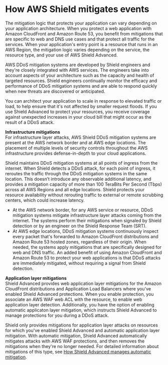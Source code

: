 # How AWS Shield mitigates events<a name="ddos-event-mitigation"></a>

The mitigation logic that protects your application can vary depending on your application architecture\. When you protect a web application with Amazon CloudFront and Amazon Route 53, you benefit from mitigations that are specific to web and DNS use cases and that protect all traffic for the services\. When your application's entry point is a resource that runs in an AWS Region, the mitigation logic varies depending on the service, the resource type, and your use of AWS Shield Advanced\. 

AWS DDoS mitigation systems are developed by Shield engineers and they're closely integrated with AWS services\. The engineers take into account aspects of your architecture such as the capacity and health of targeted resources\. Shield engineers continually monitor the efficacy and performance of DDoS mitigation systems and are able to respond quickly when new threats are discovered or anticipated\. 

You can architect your application to scale in response to elevated traffic or load, to help ensure that it's not affected by smaller request floods\. If you use Shield Advanced to protect your resources, you receive coverage against unexpected increases in your cloud bill that might occur as the result of a DDoS attack\. 

**Infrastructure mitigations**  
For infrastructure layer attacks, AWS Shield DDoS mitigation systems are present at the AWS network border and at AWS edge locations\. The placement of multiple levels of security controls throughout the AWS infrastructure provides defense\-in\-depth to your cloud applications\. 

Shield maintains DDoS mitigation systems at all points of ingress from the internet\. When Shield detects a DDoS attack, for each point of ingress, it reroutes the traffic through the DDoS mitigation systems in the same location\. This doesn’t introduce any observable additional latency, and provides a mitigation capacity of more than 100 TeraBits Per Second \(Tbps\) across all AWS Regions and all edge locations\. Shield protects your resource availability without rerouting traffic to external or remote scrubbing centers, which could increase latency\. 
+ At the AWS network border, for any AWS service or resource, DDoS mitigation systems mitigate infrastructure layer attacks coming from the internet\. The systems perform their mitigations when signaled by Shield detection or by an engineer on the Shield Response Team \(SRT\)\. 
+ At AWS edge locations, DDoS mitigation systems continuously inspect every packet that's forwarded to Amazon CloudFront distributions and Amazon Route 53 hosted zones, regardless of their origin\. When needed, the systems apply mitigations that are specifically designed for web and DNS traffic\. An added benefit of using Amazon CloudFront and Amazon Route 53 to protect your web applications is that DDoS attacks are immediately mitigated, without requiring a signal from Shield detection\. 

**Application layer mitigations**  
Shield Advanced provides web application layer mitigations for the Amazon CloudFront distributions and Application Load Balancers where you've enabled Shield Advanced protections\. When you enable protection, you associate an AWS WAF web ACL with the resource, to enable web application layer detection\. Additionally, you have the option of enabling automatic applicaton layer mitigation, which instructs Shield Advanced to manage protections for you during a DDoS attack\. 

Shield only provides mitigations for application layer attacks on resources for which you've enabled Shield Advanced and automatic application layer mitigation\. With automatic mitigation, Shield Advanced automatically mitigates attacks with AWS WAF protections, and then removes the mitigations when they're no longer needed\. For detailed information about mitigations of this type, see [How Shield Advanced manages automatic mitigation](ddos-automatic-app-layer-response-behavior.md)\. 